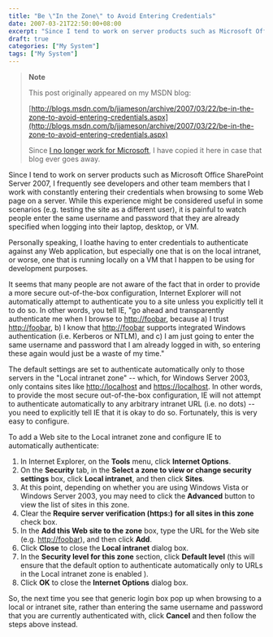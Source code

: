 ```yaml
---
title: "Be \"In the Zone\" to Avoid Entering Credentials"
date: 2007-03-21T22:50:00+08:00
excerpt: "Since I tend to work on server products such as Microsoft Office SharePoint Server 2007, I frequently see developers and other team members that I work with constantly entering their credentials when browsing to some Web page on a server. While this experience..."
draft: true
categories: ["My System"]
tags: ["My System"]
---
```


> **Note**
>
> This post originally appeared on my MSDN blog:
>
> [http://blogs.msdn.com/b/jjameson/archive/2007/03/22/be-in-the-zone-to-avoid-entering-credentials.aspx](http://blogs.msdn.com/b/jjameson/archive/2007/03/22/be-in-the-zone-to-avoid-entering-credentials.aspx)
>
> Since
> [I no longer work for Microsoft](/blog/jjameson/2011/09/02/last-day-with-microsoft), I have copied it here in case that
> blog ever goes away.

Since I tend to work on server products such as Microsoft Office SharePoint
Server 2007, I frequently see developers and other team members that I work
with constantly entering their credentials when browsing to some Web page on
a server. While this experience might be considered useful in some scenarios
(e.g. testing the site as a different user), it is painful to watch people enter
the same username and password that they are already specified when logging
into their laptop, desktop, or VM.

Personally speaking, I loathe having to enter credentials to authenticate
against any Web application, but especially one that is on the local intranet,
or worse, one that is running locally on a VM that I happen to be using for
development purposes.

It seems that many people are not aware of the fact that in order to provide
a more secure out-of-the-box configuration, Internet Explorer will not automatically
attempt to authenticate you to a site unless you explicitly tell it to do so.
In other words, you tell IE, "go ahead and transparently authenticate me when
I browse to [http://foobar](http://foobar/), because
a) I trust [http://foobar](http://foobar/), b) I know
that [http://foobar](http://foobar/) supports integrated
Windows authentication (i.e. Kerberos or NTLM), and c) I am just going to enter
the same username and password that I am already logged in with, so entering
these again would just be a waste of my time."

The default settings are set to authenticate automatically only to those
servers in the "Local intranet zone" -- which, for Windows Server 2003, only
contains sites like [http://localhost](http://localhost/)
and [https://localhost](https://localhost/). In other
words, to provide the most secure out-of-the-box configuration, IE will not
attempt to authenticate automatically to any arbitrary intranet URL (i.e. no
dots) -- you need to explicitly tell IE that it is okay to do so. Fortunately,
this is very easy to configure.

To add a Web site to the Local intranet zone and configure IE to automatically
authenticate:

1. In Internet Explorer, on the **Tools** menu, click
   **Internet Options**.
2. On the **Security** tab, in the **Select a zone to
   view or change security settings** box, click **Local intranet**,
   and then click **Sites**.
3. At this point, depending on whether you are using Windows Vista or Windows
   Server 2003, you may need to click the **Advanced** button
   to view the list of sites in this zone.
4. Clear the **Require server verification (https:) for all sites
   in this zone** check box.
5. In the **Add this Web site to the zone** box, type the
   URL for the Web site (e.g. [http://foobar](http://foobar/)),
   and then click **Add**.
6. Click **Close** to close the **Local intranet**
   dialog box.
7. In the **Security level for this zone** section, click
   **Default level** (this will ensure that the default option
   to authenticate automatically only to URLs in the Local intranet zone is
   enabled ).
8. Click **OK** to close the **Internet Options**
   dialog box.

So, the next time you see that generic login box pop up when browsing to
a local or intranet site, rather than entering the same username and password
that you are currently authenticated with, click **Cancel** and
then follow the steps above instead.

